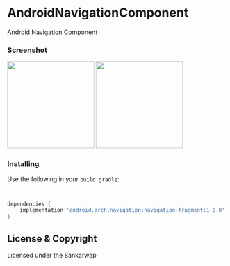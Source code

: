 # AndroidNavigationComponent
Android Navigation Component

### Screenshot
<img src="image/screen.png" width="200">     <img src="image/screen2.png" width="200">

### Installing

Use the following in your `build.gradle`:



```groovy


dependencies {
    implementation 'android.arch.navigation:navigation-fragment:1.0.0'
}
```






## License & Copyright
Licensed under the Sankarwap
